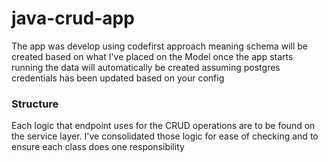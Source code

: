 # java-crud-app

The app was develop using codefirst approach meaning schema will be created based on what I've placed on the Model
once the app starts running the data will automatically be created assuming postgres credentials has been updated based on 
your config

### Structure

Each logic that endpoint uses for the CRUD operations are to be found on the service layer. I've consolidated those logic for ease of checking and 
to ensure each class does one responsibility
